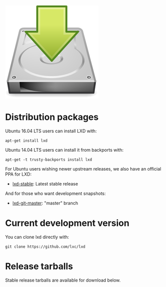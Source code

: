 ![Download icon](/static/img/download.png)

# Distribution packages
Ubuntu 16.04 LTS users can install LXD with:

    apt-get install lxd

Ubuntu 14.04 LTS users can install it from backports with:

    apt-get -t trusty-backports install lxd

For Ubuntu users wishing newer upstream releases, we also have an official PPA for LXD:

 * [lxd-stable](https://launchpad.net/~ubuntu-lxc/+archive/lxd-stable): Latest stable release

And for those who want development snapshots:

 * [lxd-git-master](https://launchpad.net/~ubuntu-lxc/+archive/lxd-git-master): "master" branch

# Current development version

You can clone lxd directly with:

    git clone https://github.com/lxc/lxd

# Release tarballs

Stable release tarballs are available for download below.
